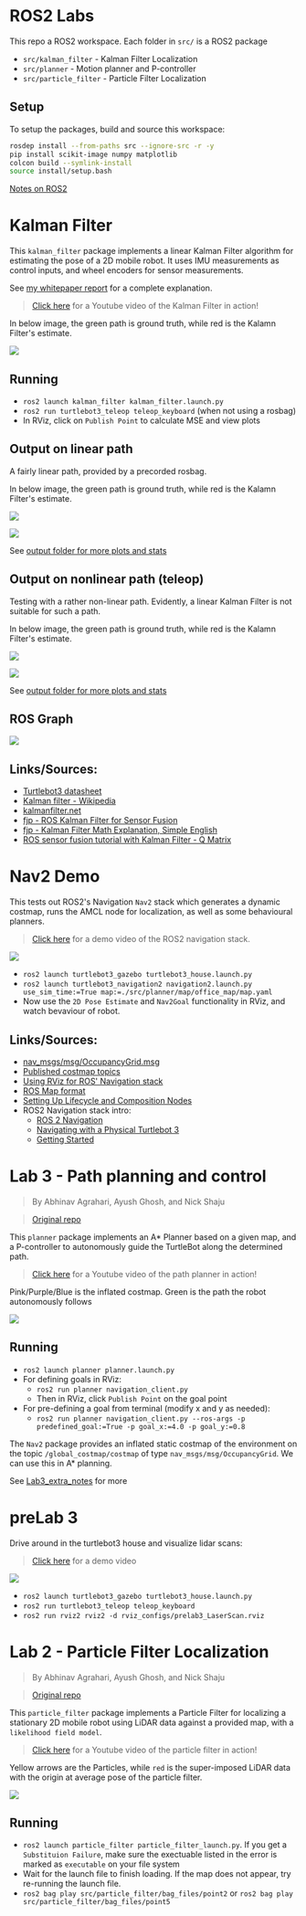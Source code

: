 # ROS2 Labs

This repo a ROS2 workspace. Each folder in `src/` is a ROS2 package
- `src/kalman_filter` - Kalman Filter Localization
- `src/planner` - Motion planner and P-controller
- `src/particle_filter` - Particle Filter Localization

## Setup
To setup the packages, build and source this workspace: 

```bash
rosdep install --from-paths src --ignore-src -r -y
pip install scikit-image numpy matplotlib
colcon build --symlink-install
source install/setup.bash
```

[Notes on ROS2](./docs/ROS2_notes.md)

# Kalman Filter
This `kalman_filter` package implements a linear Kalman Filter algorithm for estimating the pose of a 2D mobile robot. It uses IMU measurements as control inputs, and wheel encoders for sensor measurements. 

See [my whitepaper report](./docs/10_Kalman_Filter_Report.pdf) for a complete explanation. 

> [Click here](https://youtu.be/7CEmD8rd0zs) for a Youtube video of the Kalman Filter in action!

In below image, the green path is ground truth, while red is the Kalamn Filter's estimate.

[![](./images/kalman_filter/animation.gif)](https://youtu.be/7CEmD8rd0zs)

## Running
- `ros2 launch kalman_filter kalman_filter.launch.py`
- `ros2 run turtlebot3_teleop teleop_keyboard` (when not using a rosbag)
- In RViz, click on `Publish Point` to calculate MSE and view plots

## Output on linear path

A fairly linear path, provided by a precorded rosbag.

In below image, the green path is ground truth, while red is the Kalamn Filter's estimate.

![](./images/kalman_filter/output/rosbag/rviz.png)

![](./images/kalman_filter/output/rosbag/est_v_gt_detailed.png)

See [output folder for more plots and stats](./images/kalman_filter/output/rosbag)

## Output on nonlinear path (teleop)

Testing with a rather non-linear path. Evidently, a linear Kalman Filter is not suitable for such a path.

In below image, the green path is ground truth, while red is the Kalamn Filter's estimate.

![](./images/kalman_filter/output/nonlinear_path/rviz.png)

![](./images/kalman_filter/output/nonlinear_path/est_v_gt_detailed.png)

See [output folder for more plots and stats](./images/kalman_filter/output/nonlinear_path)

## ROS Graph

![](./images/kalman_filter/rosgraph.svg)

## Links/Sources:
- [Turtlebot3 datasheet](https://emanual.robotis.com/docs/en/platform/turtlebot3/features/)
- [Kalman filter - Wikipedia](https://en.wikipedia.org/wiki/Kalman_filter)
- [kalmanfilter.net](https://www.kalmanfilter.net/kalmanmulti.html)
- [fjp - ROS Kalman Filter for Sensor Fusion](https://fjp.at/posts/ros/ros-kalman-filter/)
- [fjp - Kalman Filter Math Explanation, Simple English](https://fjp.at/posts/state-estimation/kalman-filter/)
- [ROS sensor fusion tutorial with Kalman Filter - Q Matrix](https://github.com/methylDragon/ros-sensor-fusion-tutorial/blob/master/01%20-%20ROS%20and%20Sensor%20Fusion%20Tutorial.md)

# Nav2 Demo

This tests out ROS2's Navigation `Nav2` stack which generates a dynamic costmap, runs the AMCL node for localization, as well as some behavioural planners.

> [Click here](https://youtu.be/_Q0Fg15VlHs) for a demo video of the ROS2 navigation stack.

[![](./images/nav2/animation.gif)](https://youtu.be/_Q0Fg15VlHs)

- `ros2 launch turtlebot3_gazebo turtlebot3_house.launch.py`
- `ros2 launch turtlebot3_navigation2 navigation2.launch.py use_sim_time:=True map:=./src/planner/map/office_map/map.yaml`
- Now use the `2D Pose Estimate` and `Nav2Goal` functionality in RViz, and watch bevaviour of robot. 

## Links/Sources:
- [nav_msgs/msg/OccupancyGrid.msg](http://docs.ros.org/en/api/nav_msgs/html/msg/OccupancyGrid.html)
- [Published costmap topics](https://wiki.ros.org/costmap_2d#costmap_2d.2Flayered.Published_Topics)
- [Using RViz for ROS' Navigation stack](https://wiki.ros.org/navigation/Tutorials/Using%20rviz%20with%20the%20Navigation%20Stack)
- [ROS Map format](https://wiki.ros.org/map_server)
- [Setting Up Lifecycle and Composition Nodes](https://navigation.ros.org/setup_guides/lifecycle_composition/setup_lifecycle_composition.html)
- ROS2 Navigation stack intro:
    - [ROS 2 Navigation](https://ros2-industrial-workshop.readthedocs.io/en/latest/_source/navigation/ROS2-Navigation.html)
    - [Navigating with a Physical Turtlebot 3](https://navigation.ros.org/tutorials/docs/navigation2_on_real_turtlebot3.html)
    - [Getting Started](https://navigation.ros.org/getting_started/index.html)

# Lab 3 - Path planning and control

> By Abhinav Agrahari, Ayush Ghosh, and Nick Shaju

> [Original repo](https://github.com/ayushghosh21/MTE544-Labs)

This `planner` package implements an A* Planner based on a given map, and a P-controller to autonomously guide the TurtleBot along the determined path. 

> [Click here](https://youtu.be/dRcdahp3rSI) for a Youtube video of the path planner in action!

Pink/Purple/Blue is the inflated costmap. Green is the path the robot autonomously follows

[![](./images/planner/animation.gif)](https://youtu.be/dRcdahp3rSI)

## Running
- `ros2 launch planner planner.launch.py`
- For defining goals in RViz:
  - `ros2 run planner navigation_client.py`
  - Then in RViz, click `Publish Point` on the goal point
- For pre-defining a goal from terminal (modify x and y as needed): 
  - `ros2 run planner navigation_client.py --ros-args -p predefined_goal:=True -p goal_x:=4.0 -p goal_y:=0.8`

The `Nav2` package provides an inflated static costmap of the environment on the topic `/global_costmap/costmap` of type `nav_msgs/msg/OccupancyGrid`. We can use this in A* planning.

See [Lab3_extra_notes](./docs/06_Lab3_extra_notes.md) for more

# preLab 3

Drive around in the turtlebot3 house and visualize lidar scans:

> [Click here](https://youtu.be/IPh_0B1ZFYw) for a demo video

[![](./images/prelab3/animation.gif)](https://youtu.be/IPh_0B1ZFYw)

- `ros2 launch turtlebot3_gazebo turtlebot3_house.launch.py`
- `ros2 run turtlebot3_teleop teleop_keyboard`
- `ros2 run rviz2 rviz2 -d rviz_configs/prelab3_LaserScan.rviz`

# Lab 2 - Particle Filter Localization
> By Abhinav Agrahari, Ayush Ghosh, and Nick Shaju

> [Original repo](https://github.com/ayushghosh21/MTE544-Labs)

This `particle_filter` package implements a Particle Filter for localizing a stationary 2D mobile robot using LiDAR data against a provided map, with a `likelihood field model`.

> [Click here](https://youtu.be/S0fdMmHizCg) for a Youtube video of the particle filter in action!

Yellow arrows are the Particles, while `red` is the super-imposed LiDAR data with the origin at average pose of the particle filter.

[![](./images/particle_filter/animation.gif)](https://youtu.be/S0fdMmHizCg)

## Running 

- `ros2 launch particle_filter particle_filter_launch.py`.  If you get a `Substituion Failure`, make sure the exectuable listed in the error is marked as `executable` on your file system
- Wait for the launch file to finish loading. If the map does not appear, try re-running the launch file.
- `ros2 bag play src/particle_filter/bag_files/point2` or `ros2 bag play src/particle_filter/bag_files/point5`
